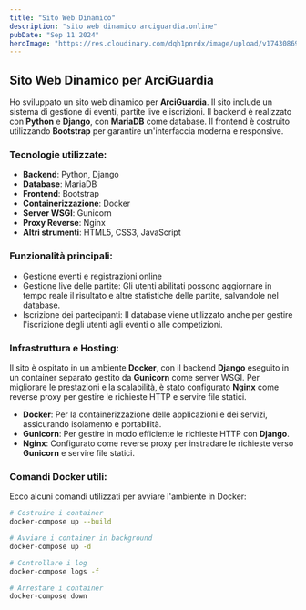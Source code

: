 ```yaml
---
title: "Sito Web Dinamico"
description: "sito web dinamico arciguardia.online"
pubDate: "Sep 11 2024"
heroImage: "https://res.cloudinary.com/dqh1pnrdx/image/upload/v1743086976/Cv/Arci_Guardia_ph7ypc.png"
---
```


## Sito Web Dinamico per ArciGuardia

Ho sviluppato un sito web dinamico per **ArciGuardia**. Il sito include un sistema di gestione di eventi, partite live e iscrizioni. Il backend è realizzato con **Python** e **Django**, con **MariaDB** come database. Il frontend è costruito utilizzando **Bootstrap** per garantire un'interfaccia moderna e responsive.

### Tecnologie utilizzate:
- **Backend**: Python, Django
- **Database**: MariaDB
- **Frontend**: Bootstrap
- **Containerizzazione**: Docker
- **Server WSGI**: Gunicorn
- **Proxy Reverse**: Nginx
- **Altri strumenti**: HTML5, CSS3, JavaScript

### Funzionalità principali:
- Gestione eventi e registrazioni online
- Gestione live delle partite: Gli utenti abilitati possono aggiornare in tempo reale il risultato e altre statistiche delle partite, salvandole nel database.
- Iscrizione dei partecipanti: Il database viene utilizzato anche per gestire l'iscrizione degli utenti agli eventi o alle competizioni.


### Infrastruttura e Hosting:
Il sito è ospitato in un ambiente **Docker**, con il backend **Django** eseguito in un container separato gestito da **Gunicorn** come server WSGI. Per migliorare le prestazioni e la scalabilità, è stato configurato **Nginx** come reverse proxy per gestire le richieste HTTP e servire file statici.

- **Docker**: Per la containerizzazione delle applicazioni e dei servizi, assicurando isolamento e portabilità.
- **Gunicorn**: Per gestire in modo efficiente le richieste HTTP con **Django**.
- **Nginx**: Configurato come reverse proxy per instradare le richieste verso **Gunicorn** e servire file statici.

### Comandi Docker utili:
Ecco alcuni comandi utilizzati per avviare l'ambiente in Docker:
```bash
# Costruire i container
docker-compose up --build

# Avviare i container in background
docker-compose up -d

# Controllare i log
docker-compose logs -f

# Arrestare i container
docker-compose down
